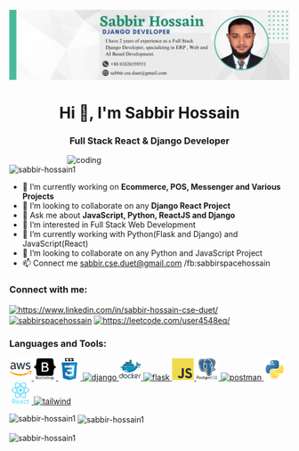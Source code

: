 ![logo](https://github.com/Sabbir-hossain1/Sabbir-hossain1/blob/main/profil%20banner.jpeg)
<h1 align="center">Hi 👋, I'm Sabbir Hossain</h1>
<h3 align="center">Full Stack React & Django Developer</h3>
<img align="right" alt="coding" width="400" src="https://media1.tenor.com/images/cd37fa49c983ac905df0016fd5b6a2ee/tenor.gif?itemid=13165216" />

<p align="left"> <img src="https://komarev.com/ghpvc/?username=sabbir-hossain1&label=Profile%20views&color=0e75b6&style=flat" alt="sabbir-hossain1" /> </p>

- 🔭 I’m currently working on **Ecommerce, POS, Messenger and Various Projects**
- 👯 I’m looking to collaborate on any **Django React Project**
- 💬 Ask me about **JavaScript, Python, ReactJS and Django**
- 👀 I’m interested in Full Stack Web Development
- 🌱 I’m currently working with Python(Flask and Django) and JavaScript(React)
- 💞️ I’m looking to collaborate on any Python and JavaScript Project 
- 📫 Connect me sabbir.cse.duet@gmail.com /fb:sabbirspacehossain

<h3 align="left">Connect with me:</h3>
<p align="left">
<a href="https://linkedin.com/in/https://www.linkedin.com/in/sabbir-hossain-cse-duet/" target="blank"><img align="center" src="https://raw.githubusercontent.com/rahuldkjain/github-profile-readme-generator/master/src/images/icons/Social/linked-in-alt.svg" alt="https://www.linkedin.com/in/sabbir-hossain-cse-duet/" height="30" width="40" /></a>
<a href="https://fb.com/sabbirspacehossain" target="blank"><img align="center" src="https://raw.githubusercontent.com/rahuldkjain/github-profile-readme-generator/master/src/images/icons/Social/facebook.svg" alt="sabbirspacehossain" height="30" width="40" /></a>
<a href="https://www.leetcode.com/https://leetcode.com/user4548eq/" target="blank"><img align="center" src="https://raw.githubusercontent.com/rahuldkjain/github-profile-readme-generator/master/src/images/icons/Social/leet-code.svg" alt="https://leetcode.com/user4548eq/" height="30" width="40" /></a>
</p>

<h3 align="left">Languages and Tools:</h3>
<p align="left"> <a href="https://aws.amazon.com" target="_blank" rel="noreferrer"> <img src="https://raw.githubusercontent.com/devicons/devicon/master/icons/amazonwebservices/amazonwebservices-original-wordmark.svg" alt="aws" width="40" height="40"/> </a> <a href="https://getbootstrap.com" target="_blank" rel="noreferrer"> <img src="https://raw.githubusercontent.com/devicons/devicon/master/icons/bootstrap/bootstrap-plain-wordmark.svg" alt="bootstrap" width="40" height="40"/> <a href="https://www.w3schools.com/css/" target="_blank" rel="noreferrer"> <img src="https://raw.githubusercontent.com/devicons/devicon/master/icons/css3/css3-original-wordmark.svg" alt="css3" width="40" height="40"/> </a> <a href="https://www.djangoproject.com/" target="_blank" rel="noreferrer"> <img src="https://cdn.worldvectorlogo.com/logos/django.svg" alt="django" width="40" height="40"/> </a> <a href="https://www.docker.com/" target="_blank" rel="noreferrer"> <img src="https://raw.githubusercontent.com/devicons/devicon/master/icons/docker/docker-original-wordmark.svg" alt="docker" width="40" height="40"/> </a>  <a href="https://flask.palletsprojects.com/" target="_blank" rel="noreferrer"> <img src="https://www.vectorlogo.zone/logos/pocoo_flask/pocoo_flask-icon.svg" alt="flask" width="40" height="40"/> </a>  </a> <a href="https://developer.mozilla.org/en-US/docs/Web/JavaScript" target="_blank" rel="noreferrer"> <img src="https://raw.githubusercontent.com/devicons/devicon/master/icons/javascript/javascript-original.svg" alt="javascript" width="40" height="40"/> </a> <a href="https://www.postgresql.org" target="_blank" rel="noreferrer"> <img src="https://raw.githubusercontent.com/devicons/devicon/master/icons/postgresql/postgresql-original-wordmark.svg" alt="postgresql" width="40" height="40"/> </a> <a href="https://postman.com" target="_blank" rel="noreferrer"> <img src="https://www.vectorlogo.zone/logos/getpostman/getpostman-icon.svg" alt="postman" width="40" height="40"/> </a> <a href="https://www.python.org" target="_blank" rel="noreferrer"> <img src="https://raw.githubusercontent.com/devicons/devicon/master/icons/python/python-original.svg" alt="python" width="40" height="40"/> </a>  <a href="https://reactjs.org/" target="_blank" rel="noreferrer"> <img src="https://raw.githubusercontent.com/devicons/devicon/master/icons/react/react-original-wordmark.svg" alt="react" width="40" height="40"/> </a>  <a href="https://tailwindcss.com/" target="_blank" rel="noreferrer"> <img src="https://www.vectorlogo.zone/logos/tailwindcss/tailwindcss-icon.svg" alt="tailwind" width="40" height="40"/> </a> </p>

<p><img align="left" src="https://github-readme-stats.vercel.app/api/top-langs?username=sabbir-hossain1&show_icons=true&locale=en&layout=compact" alt="sabbir-hossain1" /></p>

<p>&nbsp;<img align="center" src="https://github-readme-stats.vercel.app/api?username=sabbir-hossain1&show_icons=true&locale=en" alt="sabbir-hossain1" /></p>

<p><img align="center" src="https://github-readme-streak-stats.herokuapp.com/?user=sabbir-hossain1&" alt="sabbir-hossain1" /></p>
